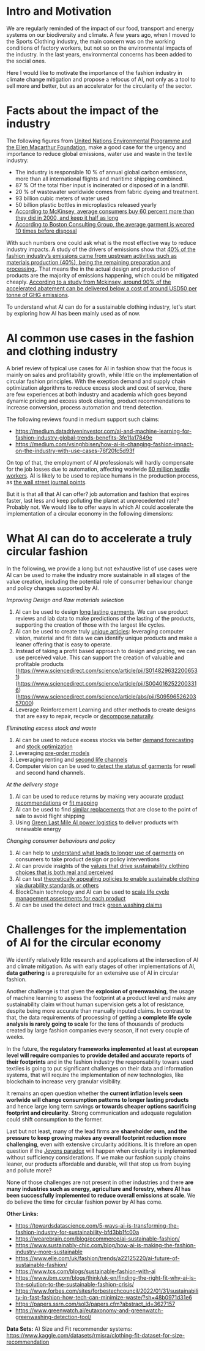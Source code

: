 # Intro and Motivation

We are regularly reminded of the impact of our food, transport and energy systems on our biodiversity and climate. A few years ago, when I moved to the Sports Clothing industry, the main concern was on the working conditions of factory workers, but not so on the environmental impacts of the industry. In the last years, environmental concerns has been added to the social ones.

Here I would like to motivate the importance of the fashion industry in climate change mitigation and propose a refocus of AI, not only as a tool to sell more and better, but as an accelerator for the circularity of the sector.

# Facts about the impact of the industry

The following figures from [United Nations Environmental Programme and the Ellen Macarthur Foundation](https://www.worldbank.org/en/news/feature/2019/09/23/costo-moda-medio-ambiente), make a good case for the urgency and importance to reduce global emissions, water use and waste in the textile industry:

* The industry is responsible 10 % of annual global carbon emissions, more than all international flights and maritime shipping combined. 
* 87 % Of the total fiber input is incinerated or disposed of in a landfill.
* 20 % of wastewater worldwide comes from fabric dyeing and treatment.
* 93 billion cubic meters of water used
* 50 billion plastic bottles in microplastics released yearly
* [According to McKinsey, average consumers buy 60 percent more than they did in 2000, and keep it half as long](https://www.mckinsey.com/industries/retail/our-insights/the-end-of-ownership-for-fashion-products)
* [According to Boston Consulting Group, the average garment is weared 10 times before disposal](http://media-publications.bcg.com/france/Pulse-of-the-Fashion-Industry2019.pdf)


With such numbers one could ask what is the most effective way to reduce industry impacts.
A study of the drivers of emissions show that [40% of the fashion industry’s emissions came from upstream activities such as materials production (40%), being the remaining preparation and processing.]( https://www.mckinsey.com/~/media/mckinsey/industries/retail/our%20insights/fashion%20on%20climate/fashion-on-climate-full-report.pdf). That means the in the actual design and production of products are the majority of emissions happening, which could be mitigated cheaply. [According to a study from Mckinsey, around 90% of the accelerated abatement can be delivered below a cost of around USD50 per tonne of GHG emissions](https://www.mckinsey.com/~/media/mckinsey/industries/retail/our%20insights/fashion%20on%20climate/fashion-on-climate-full-report.pdf).

To understand what AI can do for a sustainable clothing industry, let's start by exploring how AI has been mainly used as of now.

# AI common use cases in the fashion and clothing industry

A brief review of typical use cases for AI in fashion show that the focus is mainly on sales and profitability growth, while little on the implementation of circular fashion principles. With the exeption demand and supply chain optimization algorithms to reduce excess stock and cost of service, there are few experiences at both industry and academia which goes beyond dynamic pricing and excess stock clearing, product recommendations to increase conversion, process automation and trend detection.

The following reviews found in medium support such claims: 

* https://medium.datadriveninvestor.com/ai-and-machine-learning-for-fashion-industry-global-trends-benefits-3fe11a17849e
* https://medium.com/vsinghbisen/how-ai-is-changing-fashion-impact-on-the-industry-with-use-cases-76f20fc5d93f

On top of that, the employment of AI professionals will hardly compensate for the job losses due to automation, affecting worlwide  [60 million textile workers](https://fashionunited.com/global-fashion-industry-statistics). AI is likely to be used to replace humans in the production process, as [the wall street journal points](https://www.youtube.com/watch?v=OsSDI8wWAyQ).

But it is that all that AI can offer? job automation and fashion that expires faster, last less and keep polluting the planet at unprecedented rate? Probably not. We would like to offer ways in which AI could accelerate the implementation of a circular economy in the following dimensions:

# What AI can do to accelerate a truly circular fashion

In the following, we provide a long but not exhaustive list of use cases were AI can be used to make the industry more sustainable in all stages of the value creation, including the potential role of consumer behaviour change and policy changes supported by AI.


*Improving Design and Raw materials selection*

1) AI can be used to design [long lasting garments](https://www.sciencedirect.com/science/article/pii/S0166361522001750). We can use product reviews and lab data to make predictions of the lasting of the products, supporting the creation of those with the largest life cycles.
2) AI can be used to create truly [unique articles](https://medium.com/towards-data-science/learning-product-similarity-in-e-commerce-using-a-supervised-approach-525d734afd99): leveraging computer vision, material and fit data we can identify unique products and make a leaner offering that is easy to operate.
3) Instead of taking a profit based approach to design and pricing, we can use perceived value. This can support the creation of valuable and profitable products (https://www.sciencedirect.com/science/article/pii/S0148296322006531) (https://www.sciencedirect.com/science/article/pii/S0040162522003316)
(https://www.sciencedirect.com/science/article/abs/pii/S0959652620357000)
6) Leverage Reinforcement Learning and other methods to create designs that are easy to repair, recycle or [decompose naturally](https://www.nature.com/articles/s41570-019-0124-0).

*Eliminating excess stock and waste*

1) AI can be used to reduce excess stocks via better [demand forecasting](https://www.mdpi.com/2571-9394/4/2/31/htm) and [stock optimization](https://www.sciencedirect.com/science/article/pii/S0377221721006111)
2) Leveraging [pre-order models](https://www.thezoereport.com/fashion/made-to-order-clothing)
3) Leveraging renting and [second life channels](https://electricrunway.com/how-thredup-is-using-ai-to-create-a-more-circular-fashion-future/)
4) Computer vision can be used to[ detect the status of garments](https://www.sciencedirect.com/science/article/pii/B9780081012178000038) for resell and second hand channels.

*At the delivery stage*

1) AI can be used to reduce returns by making very accurate [product recommendations](https://link.springer.com/book/10.1007/978-3-030-66103-8) or [fit mapping](https://towardsdatascience.com/would-this-clothing-fit-me-5c3792b7a83f)
2) AI can be used to find [similar replacements](https://medium.com/analytics-vidhya/cosine-similarity-between-products-to-recommend-similar-products-3b94bf6e30ba) that are close to the point of sale to avoid flight shipping
3) Using [Green Last Mile AI power logistics](https://www.climatechange.ai/blog/2022-10-11-grant-green-last-mile) to deliver products with renewable energy

*Changing consumer behaviours and policy*

1) AI can help to [understand what leads to longer use of garments](https://www.sciencedirect.com/science/article/pii/S2666784321000231) on consumers to take product design or policy interventions
2) AI can provide insights of the [values that drive sustainability clothing choices that is both real and perceived](https://www.sciencedirect.com/science/article/pii/S0959652622038938#tbl5)
3) AI can test [theoretically appealing policies to enable sustainable clothing via durability standards or others](https://www.sciencedirect.com/science/article/pii/S0921800922000209)
4) BlockChain technology and AI can be used to [scale life cycle management assestments for each product](https://www.sciencedirect.com/science/article/abs/pii/S0959652622006813)
5) AI can be used the detect and track [green washing claims](https://www.rte.ie/lifestyle/living/2021/1116/1260326-science-to-the-rescue-ai-to-fight-greenwashing/)


# Challenges for the implementation of AI for the circular economy

We identify relatively little research and applications at the intersection of AI and climate mitigation. As with early stages of other implementations of AI, **data gathering** is a prerequisite for an extensive use of AI in circular fashion.

Another challenge is that given the **explosion of greenwashing**, the usage of machine learning to assess the footprint at a product level and make any sustainability claim without human supervision gets a lot of resistance, despite being more accurate than manually inputed claims. In contrast to that, the data requirements of processing of getting a **complete life cycle analysis is rarely going to scale** for the tens of thousands of products created by large fashion companies every season, if not every couple of weeks.

In the future, the **regulatory frameworks implemented at least at european level will require companies to provide detailed and accurate reports of their footprints** and in the fashion industry the responsability towars used textiles is going to put significant challenges on their data and information systems, that will require the implementation of new technologies, like blockchain to increase very granular visibility.

It remains an open question whether the **current inflation levels seen worlwide will change consumption patterns to longer lasting products** and hence large long term savings **or towards cheaper options sacrificing footprint and circularity**. Strong communication and adequate regulation could shift consumption to the former.

Last but not least, many of the lead firms are **shareholder own, and the pressure to keep growing makes any overall footprint reduction more challenging**, even with extensive circularity additions. It is threfore an open question if the [Jevons paradox](https://medium.com/codon-consulting/tackling-climate-change-with-machine-learning-the-jevons-paradox-c22ff6077578) will happen when circularity is implemented without sufficiency considerations. If we make our fashion supply chains leaner, our products affordable and durable, will that stop us from buying and pollute more?

None of those challenges are not present in other industries and there **are many industries such as energy, agriculture and forestry, where AI has been successfully implemented to reduce overall emissions at scale**. We do believe the time for circular fashion power by AI has come.

**Other Links:**
* https://towardsdatascience.com/5-ways-ai-is-transforming-the-fashion-industry-for-sustainability-bfd3bb1fc00a
* https://wearebrain.com/blog/ecommerce/ai-sustainable-fashion/
* https://www.sustainably-chic.com/blog/how-ai-is-making-the-fashion-industry-more-sustainable
* https://www.elle.com/uk/fashion/trends/a22125220/ai-future-of-sustainable-fashion/
* https://www.tcs.com/blogs/sustainable-fashion-with-ai
* https://www.ibm.com/blogs/think/uk-en/finding-the-right-fit-why-ai-is-the-solution-to-the-sustainable-fashion-crisis/
* https://www.forbes.com/sites/forbestechcouncil/2022/01/31/sustainability-in-fast-fashion-how-tech-can-minimize-waste/?sh=48b0971d31e6
* https://papers.ssrn.com/sol3/papers.cfm?abstract_id=3627157
* https://www.greenwatch.ai/eutaxonomy-and-greenwatch-greenwashing-detection-tool/

**Data Sets:**
A) Size and Fit recommender systems: https://www.kaggle.com/datasets/rmisra/clothing-fit-dataset-for-size-recommendation



